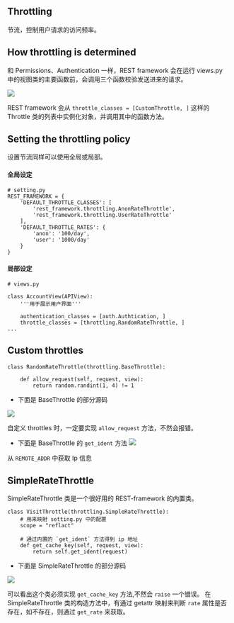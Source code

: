 ## Throttling

节流，控制用户请求的访问频率。

## How throttling is determined

和 Permissions、Authentication 一样，REST framework 会在运行 views.py 中的视图类的主要函数前，会调用三个函数校验发送进来的请求。

![](/run/media/yuyi/068AE93F8AE92BBD/python/django-rest-framework/img/throttles_00.png)

REST framework 会从 `throttle_classes = [CustomThrottle, ]` 这样的 Throttle 类的列表中实例化对象，并调用其中的函数方法。



## Setting the throttling policy

设置节流同样可以使用全局或局部。

#### 全局设定

```python3
# setting.py
REST_FRAMEWORK = {
    'DEFAULT_THROTTLE_CLASSES': [
        'rest_framework.throttling.AnonRateThrottle',
        'rest_framework.throttling.UserRateThrottle'
    ],
    'DEFAULT_THROTTLE_RATES': {
        'anon': '100/day',
        'user': '1000/day'
    }
}
```

#### 局部设定

```python3
# views.py

class AccountView(APIView):
    '''用于展示用户界面'''

    authentication_classes = [auth.Authtication, ]
    throttle_classes = [throttling.RandomRateThrottle, ]
...
```



## Custom throttles

```python3
class RandomRateThrottle(throttling.BaseThrottle):

    def allow_request(self, request, view):
        return random.randint(1, 4) != 1
```

- 下面是 BaseThrottle 的部分源码

![](/run/media/yuyi/068AE93F8AE92BBD/python/django-rest-framework/img/throttles_01.png)

自定义 throttles 时，一定要实现 `allow_request` 方法，不然会报错。

- 下面是 BaseThrottle 的 `get_ident` 方法
![](/run/media/yuyi/068AE93F8AE92BBD/python/django-rest-framework/img/throttles_03.png)

从 `REMOTE_ADDR` 中获取 Ip 信息

## SimpleRateThrottle

SimpleRateThrottle 类是一个很好用的 REST-framework 的内置类。

```python3
class VisitThrottle(throttling.SimpleRateThrottle):
	# 用来映射 setting.py 中的配置
    scope = "reflact"

	# 通过内置的 `get_ident` 方法得到 ip 地址
    def get_cache_key(self, request, view):
        return self.get_ident(request)
```

- 下面是 SimpleRateThrottle 的部分源码

![](/run/media/yuyi/068AE93F8AE92BBD/python/django-rest-framework/img/throttles_02.png)

可以看出这个类必须实现 `get_cache_key` 方法,不然会 `raise` 一个错误。
在 SimpleRateThrottle 类的构造方法中，有通过 getattr 映射来判断 `rate` 属性是否存在，如不存在，则通过 `get_rate` 来获取。